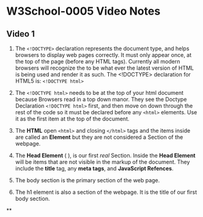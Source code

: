 # W3School-0005 Video Notes

## Video 1

1. The ```<!DOCTYPE>``` declaration represents the document type, and helps browsers to display web pages correctly.
It must only appear once, at the top of the page (before any HTML tags). Currently all modern browsers will recognize the <!DOCTYPE html> to be what ever the latest version of HTML is being used and render it as such. The <!DOCTYPE> declaration for HTML5 is: ```<!DOCTYPE html>```

2. The ```<!DOCTYPE html>``` needs to be at the top of your html document because Browsers read in a top down manor. They see the Doctype Declaration ```<!DOCTYPE html>``` first, and then move on down through the rest of the code so it must be declared before any ```<html>``` elements. Use it as the first item at the top of the document.

3. The **HTML** open ```<html>``` and closing ```</html>``` tags and the items inside are called an **Element** but they are not considered a Section of the webpage.

4. The **Head Element** (<head> </head> ), is our first *real* Section. Inside the **Head Element** will be items that are not visible in the markup of the document. They include the **title** tag, any **meta tags**, and **JavaScript Refences**.

5. The body section is the primary section of the web page.

6. The h1 element is also a section of the webpage. It is the title of our first body section.


**
